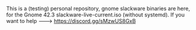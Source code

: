 This is a (testing) personal repository, gnome slackware binaries are here, for the Gnome 42.3  slackware-live-current.iso (without systemd).
If you want to help ---> https://discord.gg/sMzwUS8GxB
